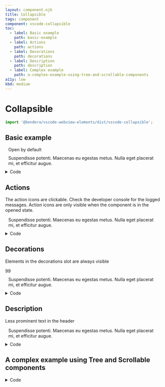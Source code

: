 ```yaml
---
layout: component.njk
title: Collapsible
tags: component
component: vscode-collapsible
toc:
  - label: Basic example
    path: basic-example
  - label: Actions
    path: actions
  - label: Decorations
    path: decorations
  - label: Description
    path: description
  - label: Complex example
    path: a-complex-example-using-tree-and-scrollable-components
a11y: low
kbd: medium
---
```


# Collapsible

```typescript
import '@bendera/vscode-webview-elements/dist/vscode-collapsible';
```

## Basic example

<style>
  vscode-collapsible p {
    color: var(--vscode-editor-foreground);
    font-size: var(--vscode-font-size);
    margin: 10px;
  }
</style>

<component-preview>
  <vscode-collapsible title="Basic example" open>
    <div slot="body">
      <p>Open by default</p>
    </div>
  </vscode-collapsible>
  <vscode-collapsible title="Basic example">
    <div slot="body">
      <p>Suspendisse potenti. Maecenas eu egestas metus. Nulla eget placerat mi, et efficitur augue.</p>
    </div>
  </vscode-collapsible>
</component-preview>

<details>
  <summary>Code</summary>

### CSS

```css
vscode-collapsible p {
  font-size: var(--vscode-font-size);
  margin: 10px;
}
```

<h3>HTML</h3>

```html
<vscode-collapsible title="Basic example" open>
  <div slot="body">
    <p>Open by default</p>
  </div>
</vscode-collapsible>
<vscode-collapsible title="Basic example">
  <div slot="body">
    <p>
      Suspendisse potenti. Maecenas eu egestas metus. Nulla eget placerat mi, et
      efficitur augue.
    </p>
  </div>
</vscode-collapsible>
```

</details>

## Actions

The action icons are clickable. Check the developer console for the logged messages. Action icons
are only visible when the component is in the opened state.

<style>
  .collapsible ul {
    display: flex;
    margin: 0;
    padding: 0;
  }

  .collapsible li {
    align-items: center;
    display: flex;
    height: 22px;
    justify-content: center;
    margin: 0;
    padding: 0;
    width: 28px;
  }
</style>

<component-preview>
  <vscode-collapsible title="Actions example" class="collapsible" open>
    <vscode-icon
      name="file-add"
      action-icon
      aria-role="button"
      id="btn-file-add"
      title="New File"
      slot="actions"
    ></vscode-icon>
    <vscode-icon
      name="refresh"
      action-icon
      aria-role="button"
      id="btn-refresh"
      title="Refresh"
      slot="actions"
    ></vscode-icon>
    <div slot="body">
      <p>
        Suspendisse potenti. Maecenas eu egestas metus. Nulla eget placerat mi, et
        efficitur augue.
      </p>
    </div>
  </vscode-collapsible>
</component-preview>

<script>
document.addEventListener('DOMContentLoaded', () => {
  document.querySelector('#btn-file-add').addEventListener('click', (event) => {
    event.stopPropagation();
    console.log('New File');
  });

  document.querySelector('#btn-refresh').addEventListener('click', (event) => {
    event.stopPropagation();
    console.log('Refresh');
  });
});
</script>

<details>
  <summary>Code</summary>

### CSS

```css
.collapsible ul {
  display: flex;
  margin: 0;
  padding: 0;
}

.collapsible li {
  align-items: center;
  display: flex;
  height: 22px;
  justify-content: center;
  margin: 0;
  padding: 0;
  width: 28px;
}
```

### HTML

```html
<vscode-collapsible title="Actions example" class="collapsible" open>
  <vscode-icon
    name="file-add"
    action-icon
    aria-role="button"
    id="btn-file-add"
    title="New File"
    slot="actions"
  ></vscode-icon>
  <vscode-icon
    name="refresh"
    action-icon
    aria-role="button"
    id="btn-refresh"
    title="Refresh"
    slot="actions"
  ></vscode-icon>
  <div slot="body">
    <p>
      Suspendisse potenti. Maecenas eu egestas metus. Nulla eget placerat mi, et
      efficitur augue.
    </p>
  </div>
</vscode-collapsible>
```

### JavaScript

```javascript
document.addEventListener('DOMContentLoaded', () => {
  document.querySelector('#btn-file-add').addEventListener('click', (event) => {
    // Stop the propagation of the event otherwise the component will close.
    event.stopPropagation();
    console.log('New File');
  });

  document.querySelector('#btn-refresh').addEventListener('click', (event) => {
    // Stop the propagation of the event otherwise the component will close.
    event.stopPropagation();
    console.log('Refresh');
  });
});
```

</details>

## Decorations

Elements in the decorations slot are always visible

<component-preview>
  <vscode-collapsible title="Decorations example" class="collapsible">
    <vscode-badge variant="counter" slot="decorations">99</vscode-badge>
    <div slot="body">
      <p>
        Suspendisse potenti. Maecenas eu egestas metus. Nulla eget placerat mi, et
        efficitur augue.
      </p>
    </div>
  </vscode-collapsible>
</component-preview>

<details>
  <summary>Code</summary>

### HTML

```html
<vscode-collapsible title="Decorations example" class="collapsible">
  <vscode-badge variant="counter" slot="decorations">99</vscode-badge>
  <div slot="body">
    <p>
      Suspendisse potenti. Maecenas eu egestas metus. Nulla eget placerat mi, et
      efficitur augue.
    </p>
  </div>
</vscode-collapsible>
```

</details>

## Description

Less prominent text in the header

<component-preview>
  <vscode-collapsible title="Lorem ipsum dolor sit amet" description="consectetur adipiscing elit" class="collapsible">
    <div slot="body">
      <p>
        Suspendisse potenti. Maecenas eu egestas metus. Nulla eget placerat mi, et
        efficitur augue.
      </p>
    </div>
  </vscode-collapsible>
</component-preview>

<details>
  <summary>Code</summary>

### HTML

```html
<vscode-collapsible
  title="Lorem ipsum dolor sit amet"
  description="consectetur adipiscing elit"
  class="collapsible"
>
  <div slot="body">
    <p>
      Suspendisse potenti. Maecenas eu egestas metus. Nulla eget placerat mi, et
      efficitur augue.
    </p>
  </div>
</vscode-collapsible>
```

</details>

## A complex example using Tree and Scrollable components

<style>
  .collapsible.complex-example vscode-scrollable {
    height: 200px;
  }
</style>

<component-preview>
  <vscode-collapsible title="Timeline" description="vscode-collapsible.ts" class="collapsible complex-example" open>
    <vscode-icon name="pin" action-icon slot="actions" id="pin-icon"></vscode-icon>
    <vscode-icon name="refresh" action-icon slot="actions" id="refresh-icon"></vscode-icon>
    <vscode-icon name="filter" action-icon slot="actions" id="filter-icon"></vscode-icon>
    <div slot="body">
      <vscode-scrollable>
        <vscode-tree id="tree-example"></vscode-tree>
      </vscode-scrollable>
    </div>
  </vscode-collapsible>
</component-preview>

<script type="module">
  const icons = {
    leaf: 'circle-outline',
  };
  const tree = document.getElementById('tree-example');
  document.getElementById('pin-icon').addEventListener('click', (ev) => {
    ev.stopPropagation(); 
  });
  document.getElementById('refresh-icon').addEventListener('click', (ev) => {
    ev.stopPropagation(); 
  });
  document.getElementById('filter-icon').addEventListener('click', (ev) => {
    ev.stopPropagation(); 
  });

  tree.data = [
    {icons, label: 'File Saved'},
    {icons, label: 'File Saved'},
    {icons, label: 'File Saved'},
    {icons, label: 'File Saved'},
    {icons, label: 'File Saved'},
    {icons, label: 'File Saved'},
    {icons, label: 'File Saved'},
    {icons, label: 'File Saved'},
    {icons, label: 'File Saved'},
    {icons, label: 'File Saved'},
    {icons, label: 'File Saved'},
    {icons, label: 'File Saved'},
    {icons, label: 'File Saved'},
    {icons, label: 'File Saved'},
    {icons, label: 'File Saved'},
    {icons, label: 'File Saved'},
  ];
</script>

<details>
  <summary>Code</summary>

### HTML

```html
<vscode-collapsible
  title="Timeline"
  description="vscode-collapsible.ts"
  class="collapsible complex-example"
  open
>
  <vscode-icon
    name="pin"
    action-icon
    slot="actions"
    id="pin-icon"
  ></vscode-icon>
  <vscode-icon
    name="refresh"
    action-icon
    slot="actions"
    id="refresh-icon"
  ></vscode-icon>
  <vscode-icon
    name="filter"
    action-icon
    slot="actions"
    id="filter-icon"
  ></vscode-icon>
  <div slot="body">
    <vscode-scrollable>
      <vscode-tree id="tree-example"></vscode-tree>
    </vscode-scrollable>
  </div>
</vscode-collapsible>
```

## CSS

```css
.collapsible.complex-example vscode-scrollable {
  height: 200px;
}
```

### JavaScript

```javascript
const icons = {
  leaf: 'circle-outline',
};
const tree = document.getElementById('tree-example');

document.getElementById('pin-icon').addEventListener('click', (ev) => {
  ev.stopPropagation(); 
});
document.getElementById('refresh-icon').addEventListener('click', (ev) => {
  ev.stopPropagation(); 
});
document.getElementById('filter-icon').addEventListener('click', (ev) => {
  ev.stopPropagation(); 
});

tree.data = [
  {icons, label: 'File Saved'},
  {icons, label: 'File Saved'},
  {icons, label: 'File Saved'},
  {icons, label: 'File Saved'},
  {icons, label: 'File Saved'},
  {icons, label: 'File Saved'},
  {icons, label: 'File Saved'},
  {icons, label: 'File Saved'},
  {icons, label: 'File Saved'},
  {icons, label: 'File Saved'},
  {icons, label: 'File Saved'},
  {icons, label: 'File Saved'},
  {icons, label: 'File Saved'},
  {icons, label: 'File Saved'},
  {icons, label: 'File Saved'},
  {icons, label: 'File Saved'},
];
```

</details>
